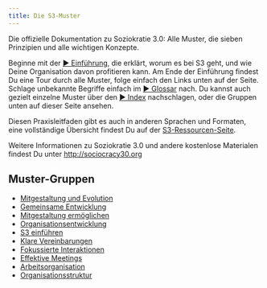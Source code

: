 ```yaml
---
title: Die S3-Muster
---
```

Die offizielle Dokumentation zu Soziokratie 3.0: Alle Muster, die sieben Prinzipien und alle wichtigen Konzepte.

Beginne mit der [&#9654; Einführung](introduction.html), die erklärt, worum es bei S3 geht, und wie Deine Organisation davon profitieren kann. Am Ende der Einführung findest Du eine Tour durch alle Muster, folge einfach den Links unten auf der Seite. Schlage unbekannte Begriffe einfach im [ &#9654; Glossar](glossary.html) nach. Du kannst auch gezielt einzelne Muster über den [&#9654; Index](pattern-index.html) nachschlagen, oder die Gruppen unten auf dieser Seite ansehen.

Diesen Praxisleitfaden gibt es auch in anderen Sprachen und Formaten, eine vollständige Übersicht findest Du auf der [S3-Ressourcen-Seite](https://sociocracy30.org/resources).

Weitere Informationen zu Soziokratie 3.0 und andere kostenlose Materialen findest Du unter <http://sociocracy30.org>

## Muster-Gruppen

- [Mitgestaltung und Evolution](co-creation-and-evolution.html)
- [Gemeinsame Entwicklung](peer-development.html)
- [Mitgestaltung ermöglichen](enablers-of-co-creation.html)
- [Organisationsentwicklung](building-organizations.html)
- [S3 einführen](bringing-in-s3.html)
- [Klare Vereinbarungen](defining-agreements.html)
- [Fokussierte Interaktionen](focused-interactions.html)
- [Effektive Meetings](meeting-practices.html)
- [Arbeitsorganisation](organizing-work.html)
- [Organisationsstruktur](organizational-structure.html)
